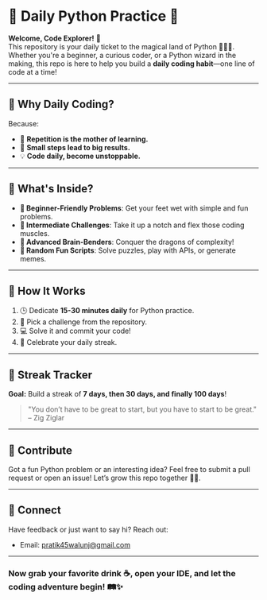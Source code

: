 # 🐍 Daily Python Practice 🐍  

**Welcome, Code Explorer!** 🎉  
This repository is your daily ticket to the magical land of Python 🧙‍♂️✨. Whether you're a beginner, a curious coder, or a Python wizard in the making, this repo is here to help you build a **daily coding habit**—one line of code at a time!  

---

## 🚀 Why Daily Coding?  

Because:  
- 🧠 **Repetition is the mother of learning.**  
- 🎯 **Small steps lead to big results.**  
- 💡 **Code daily, become unstoppable.**  

---

## 📜 What's Inside?  

- **🐢 Beginner-Friendly Problems**: Get your feet wet with simple and fun problems.  
- **🚀 Intermediate Challenges**: Take it up a notch and flex those coding muscles.  
- **🐉 Advanced Brain-Benders**: Conquer the dragons of complexity!  
- **🎲 Random Fun Scripts**: Solve puzzles, play with APIs, or generate memes.  

---

## 📅 How It Works  

1. 🕒 Dedicate **15-30 minutes daily** for Python practice.  
2. 📝 Pick a challenge from the repository.  
3. 💻 Solve it and commit your code!  
4. 🎉 Celebrate your daily streak.  

---

## 🌟 Streak Tracker  

**Goal:** Build a streak of **7 days, then 30 days, and finally 100 days**!  
> "You don’t have to be great to start, but you have to start to be great." – Zig Ziglar  

---

## 🤝 Contribute  

Got a fun Python problem or an interesting idea? Feel free to submit a pull request or open an issue! Let’s grow this repo together 💪🐍.  

---

## 💌 Connect  

Have feedback or just want to say hi? Reach out:  
- Email: [pratik45walunj@gmail.com](mailto:pratik45walunj@example.com)  

---

### Now grab your favorite drink ☕, open your IDE, and let the coding adventure begin! 🛤️✨  
